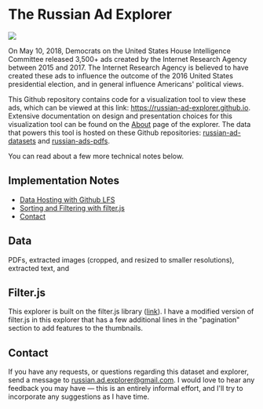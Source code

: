 # The Russian Ad Explorer

<img src="https://media.githubusercontent.com/media/russian-ad-explorer/russian-ad-datasets/master/images/2016-01/P10003209.-000.png">

On May 10, 2018, Democrats on the United States House Intelligence Committee released 3,500+ ads created by the Internet Research Agency between 2015 and 2017. The Internet Research Agency is believed to have created these ads to influence the outcome of the 2016 United States presidential election, and in general influence Americans' political views.

This Github repository contains code for a visualization tool to view these ads, which can be viewed at this link: <a href="https://russian-ad-explorer.github.io">https://russian-ad-explorer.github.io</a>. Extensive documentation on design and presentation choices for this visualization tool can be found on the <a href="https://russian-ad-explorer.github.io/about">About</a> page of the explorer. The data that powers this tool is hosted on these Github repositories: <a href="https://github.com/russian-ad-explorer/russian-ad-datasets">russian-ad-datasets</a> and <a href="https://github.com/russian-ad-explorer/russian-ad-pdfs">russian-ads-pdfs</a>.

You can read about a few more technical notes below.

## Implementation Notes
- [Data Hosting with Github LFS](#data)
- [Sorting and Filtering with filter.js](#filter.js) 
- [Contact](#contact)

## Data

PDFs, extracted images (cropped, and resized to smaller resolutions), extracted text, and 

## Filter.js

This explorer is built on the filter.js library (<a href="https://github.com/jiren/filter.js">link</a>). I have a modified version of filter.js in this explorer that has a few additional lines in the "pagination" section to add features to the thumbnails.

## Contact

If you have any requests, or questions regarding this dataset and explorer, send a message to russian.ad.explorer@gmail.com. I would love to hear any feedback you may have — this is an entirely informal effort, and I'll try to incorporate any suggestions as I have time.